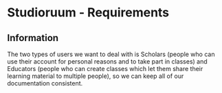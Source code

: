# Studioruum - Requirements

Information
-----------
The two types of users we want to deal with is Scholars (people who can use their account for personal reasons and to take part in classes) and Educators (people who can create classes which let them share their learning material to multiple people), so we can keep all of our documentation consistent.